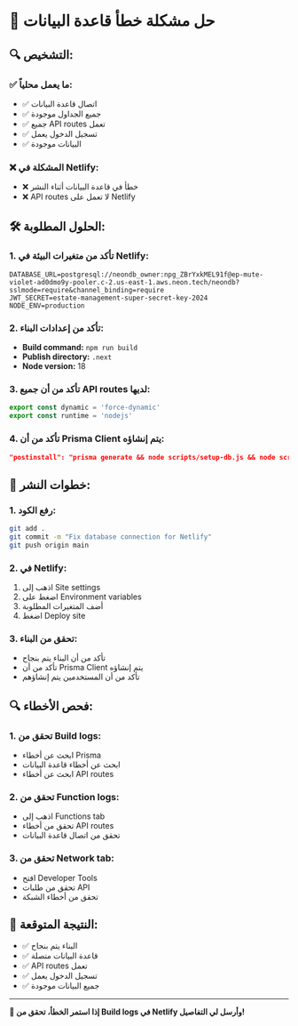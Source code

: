 # 🔧 حل مشكلة خطأ قاعدة البيانات

## 🔍 التشخيص:

### ✅ ما يعمل محلياً:
- ✅ اتصال قاعدة البيانات
- ✅ جميع الجداول موجودة
- ✅ جميع API routes تعمل
- ✅ تسجيل الدخول يعمل
- ✅ البيانات موجودة

### ❌ المشكلة في Netlify:
- ❌ خطأ في قاعدة البيانات أثناء النشر
- ❌ API routes لا تعمل على Netlify

## 🛠️ الحلول المطلوبة:

### 1. تأكد من متغيرات البيئة في Netlify:
```
DATABASE_URL=postgresql://neondb_owner:npg_ZBrYxkMEL91f@ep-mute-violet-ad0dmo9y-pooler.c-2.us-east-1.aws.neon.tech/neondb?sslmode=require&channel_binding=require
JWT_SECRET=estate-management-super-secret-key-2024
NODE_ENV=production
```

### 2. تأكد من إعدادات البناء:
- **Build command:** `npm run build`
- **Publish directory:** `.next`
- **Node version:** 18

### 3. تأكد من أن جميع API routes لديها:
```typescript
export const dynamic = 'force-dynamic'
export const runtime = 'nodejs'
```

### 4. تأكد من أن Prisma Client يتم إنشاؤه:
```json
"postinstall": "prisma generate && node scripts/setup-db.js && node scripts/create-users.js"
```

## 🚀 خطوات النشر:

### 1. رفع الكود:
```bash
git add .
git commit -m "Fix database connection for Netlify"
git push origin main
```

### 2. في Netlify:
1. اذهب إلى Site settings
2. اضغط على Environment variables
3. أضف المتغيرات المطلوبة
4. اضغط Deploy site

### 3. تحقق من البناء:
- تأكد من أن البناء يتم بنجاح
- تأكد من أن Prisma Client يتم إنشاؤه
- تأكد من أن المستخدمين يتم إنشاؤهم

## 🔍 فحص الأخطاء:

### 1. تحقق من Build logs:
- ابحث عن أخطاء Prisma
- ابحث عن أخطاء قاعدة البيانات
- ابحث عن أخطاء API routes

### 2. تحقق من Function logs:
- اذهب إلى Functions tab
- تحقق من أخطاء API routes
- تحقق من اتصال قاعدة البيانات

### 3. تحقق من Network tab:
- افتح Developer Tools
- تحقق من طلبات API
- تحقق من أخطاء الشبكة

## 🎯 النتيجة المتوقعة:
- ✅ البناء يتم بنجاح
- ✅ قاعدة البيانات متصلة
- ✅ API routes تعمل
- ✅ تسجيل الدخول يعمل
- ✅ جميع البيانات موجودة

---

**🚀 إذا استمر الخطأ، تحقق من Build logs في Netlify وأرسل لي التفاصيل!**